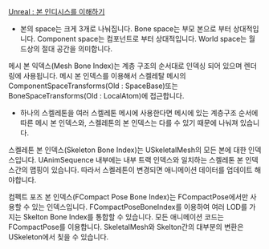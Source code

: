 [Unreal : 본 인디시스를 이해하기](https://www.unrealengine.com/en-US/tech-blog/demystifying-bone-indices)

* 본의 space는 크게 3개로 나눠집니다. Bone space는 부모 본으로 부터 상대적입니다. Component space는 컴포넌트로 부터 상대적입니다. World space는 월드상의 절대 공간을 의미합니다.

메시 본 익덱스(Mesh Bone Index)는 계층 구조의 순서대로 인덱싱 되어 있으며 렌더링에 사용됩니다. 메시 본 인덱스를 이용해서 스켈레탈 메시의 ComponentSpaceTransforms(Old : SpaceBase)또는 BoneSpaceTransforms(Old : LocalAtom)에 접근합니다.

* 하나의 스켈레톤을 여러 스켈레톤 메시에 사용한다면 메시에 있는 계층구조 순서에 따른 메시 본 인덱스와, 스켈레톤의 본 인덱스는 다를 수 있기 때문에 나눠져 있습니다.

스켈레톤 본 인덱스(Skeleton Bone Index)는 USkeletalMesh의 모든 본에 대한 인덱스입니다. UAnimSequence 내부에는 내부 트랙 인덱스와 일치하는 스켈레톤 본 인덱스간의 맵핑이 있습니다. 따라서 스켈레톤이 변경되면 애니메이션 데이터를 업데이트 해야합니다.

컴펙트 포즈 본 인덱스(FCompact Pose Bone Index)는 FCompactPose에서만 사용할 수 있는 인덱스입니다. FCompactPoseBoneIndex를 이용하여 여러 LOD를 가지는 Skelton Bone Index를 통합할 수 있습니다. 모든 애니메이션 코드는 FCompactPose를 이용합니다. SkeletalMesh와 Skelton간의 대부분의 변환은 USkeleton에서 칮을 수 있습니다.
